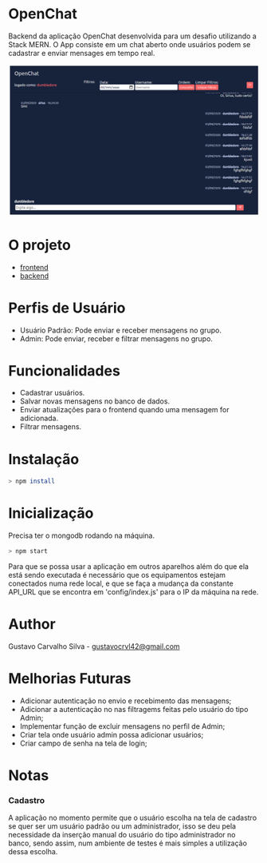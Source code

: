 # OpenChat

Backend da aplicação OpenChat desenvolvida para um desafio utilizando a Stack MERN.
O App consiste em um chat aberto onde usuários podem se cadastrar e enviar mensages em tempo real.

![](https://github.com/gustavocrvls/open-chat-frontend/blob/master/public/screenshots/chat_screen.png)

# O projeto
- [frontend](https://github.com/gustavocrvls/open-chat-frontend)
- [backend](https://github.com/gustavocrvls/open-chat-backend)

# Perfis de Usuário

- Usuário Padrão: Pode enviar e receber mensagens no grupo.
- Admin: Pode enviar, receber e filtrar mensagens no grupo.

# Funcionalidades

- Cadastrar usuários.
- Salvar novas mensagens no banco de dados.
- Enviar atualizações para o frontend quando uma mensagem for adicionada.
- Filtrar mensagens.

# Instalação

```bash
> npm install
```

# Inicialização
Precisa ter o mongodb rodando na máquina.

```bash
> npm start
```

Para que se possa usar a aplicação em outros aparelhos além do que ela está sendo executada é necessário que os equipamentos estejam conectados numa rede local, e que se faça a mudança da constante API_URL que se encontra em 'config/index.js' para o IP da máquina na rede.

# Author

Gustavo Carvalho Silva - [gustavocrvl42@gmail.com](mailto:gustavocrvl42@gmail.com) 

# Melhorias Futuras

- Adicionar autenticação no envio e recebimento das mensagens;
- Adicionar a autenticação no nas filtragems feitas pelo usuário do tipo Admin;
- Implementar função de excluir mensagens no perfil de Admin;
- Criar tela onde usuário admin possa adicionar usuários;
- Criar campo de senha na tela de login;

# Notas 

### Cadastro
A aplicação no momento permite que o usuário escolha na tela de cadastro se quer ser um usuário padrão ou um administrador, isso se deu pela necessidade da inserção manual do usuário do tipo administrador no banco, sendo assim, num ambiente de testes é mais simples a utilização dessa escolha.
